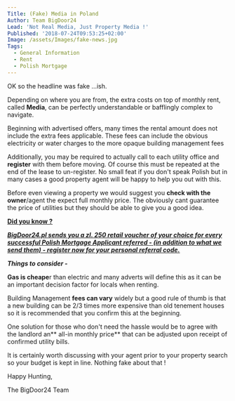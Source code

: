 ```yaml
---
Title: (Fake) Media in Poland
Author: Team BigDoor24
Lead: 'Not Real Media, Just Property Media !'
Published: '2018-07-24T09:53:25+02:00'
Image: /assets/Images/fake-news.jpg
Tags:
  - General Information
  - Rent
  - Polish Mortgage
---
```

OK so the headline was fake ...ish. 

Depending on where you are from, the extra costs on top of monthly rent, called **Media**, can be perfectly understandable or bafflingly complex to navigate.

Beginning with advertised offers, many times the rental amount does not include the extra fees applicable. These fees can include the obvious electricity or water charges to the more opaque building management fees

Additionally, you may be required to actually call to each utility office and **register** with them before moving. Of course this must be repeated at the end of the lease to un-register. No small feat if you don't speak Polish but in many cases a good property agent will be happy to help you out with this.

Before even viewing a property we would suggest you **check with the owner**/agent the expect full monthly price. The obviously cant guarantee the price of utilities but they should be able to give you a good idea. 

[**Did you know ?**](https://bigdoor24.pl/)

[_**BigDoor24.pl sends you a zl. 250 retail voucher of your choice for every successful Polish Mortgage Applicant referred - (in addition to what we send them) - register now for your personal referral code.**_](https://bigdoor24.pl/)

**_Things to consider -_**  

**Gas is cheape**r than electric and many adverts will define this as it can be an important decision factor for locals when renting.

Building Management **fees can vary** widely but a good rule of thumb is that a new building can be 2/3 times more expensive than old tenement houses so it is recommended that you confirm this at the beginning.

One solution for those who don't need the hassle would be to agree with the landlord an** all-in monthly price** that can be adjusted upon receipt of confirmed utility bills. 

It is certainly worth discussing with your agent prior to your property search so your budget is kept in line. Nothing fake about that ! 

Happy Hunting,

The BigDoor24 Team
